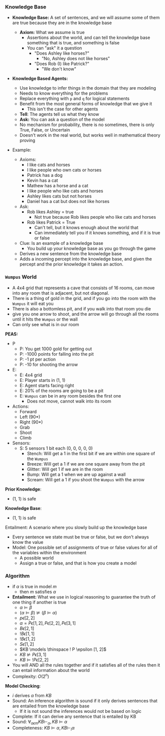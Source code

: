 ### Knowledge Base
* **Knowledge Base:** A set of sentences, and we will assume some of them are true because they are in the knowledge base
	* **Axiom:** What we assume is true
		* Assertions about the world, and can tell the knowledge base something that is true, and something is false
		* You can "ask" it a question
			* "Does Ashley like horses?" 
				* "No, Ashley does not like horses"
			* "Does Rob (I) like Patrick?"
				* "We don't know"
* **Knowledge Based Agents:**
	* Use knowledge to infer things in the domain that they are modeling
	* Needs to know everything for the problems
	* Replace everything with `p` and `q` for logical statements
	* Benefit from the most general forms of knowledge that we give it
		* This isn't the case for other agents
	* **Tell**: The agents tell us what they know
	* **Ask:** You can ask a question of the model
	* No mechanism for probability, there is no sometimes, there is only True, False, or Uncertain
	* Doesn't work in the real world, but works well in mathematical theory proving

* Example:
	* Axioms:
		* I like cats and horses
		* I like people who own cats or horses
		* Patrick has a dog
		* Kevin has a cat
		* Mathew has a horse and a cat
		* I like people who like cats and horses
		* Ashley likes cats but not horses
		* Daniel has a cat but does not like horses
	* Ask:
		* Rob likes Ashley = true
			* Not true because Rob likes people who like cats and horses
		* Rob likes Patrick = True
			* Can't tell, but it knows enough about the world that 
			* Can immediately tell you if it knows something, and if it is true or false
	* Clue: Is an example of a knowledge base
		* You build up your knowledge base as you go through the game
	* Derives a new sentence from the knowledge base
	* Adds a incoming percept into the knowledge base, and given the percept and the prior knowledge it takes an action.

### `Wumpus` World
* A 4x4 grid that represents a cave that consists of 16 rooms, can move into any room that is adjacent, but not diagonal.
* There is a thing of gold in the grid, and if you go into the room with the `Wumpus` it will eat you
* There is also a bottomless pit, and if you walk into that room you die
* give you one arrow to shoot, and the arrow will go through all the rooms until it hits the `Wumpus` or the wall
* Can only see what is in our room

**PEAS:**
* P
	* P: You get 1000 gold for getting out
	* P: -1000 points for falling into the pit
	* P: -1 pt per action
	* P: -10 for shooting the arrow
* E:
	* E: 4x4 grid 
	* E: Player starts in (1, 1)
	* E: Agent starts facing right
	* E: 20% of the rooms are going to be a pit
	* E: `Wumpus` can be in any room besides the first one
		* Does not move, cannot walk into its room
* Actions:
	* Forward 
	* Left (90*)
	* Right (90*)
	* Grab
	* Shoot
	* Climb
* Sensors:
	* S: 5 sensors 1 bit each (0, 0, 0, 0, 0)
		* Stench: Will get a 1 in the first bit if we are within one square of the `Wumpus`
		* Breeze: Will get a 1 if we are one square away from the pit
		* Glitter: Will get 1 if we are in the room
		* Bump: Will get a 1 when we are up against a wall
		* Scream: Will get a 1 if you shoot the `Wumpus` with the arrow

**Prior Knowledge**:
* (1, 1) is safe

**Knowledge Base**:
* (1, 1) is safe

Entailment: A scenario where you slowly build up the knowledge base
* Every sentence we state must be true or false, but we don't always know the value
* Model: One possible set of assignments of true or false values for all of the variables within the environment 
	* A possible world
	* Assign a true or false, and that is how you create a model

### Algorithm
* if $\alpha$ is true in model $m$ 
	* then $m$ satisfies $\alpha$
* **Entailment:** What we use in logical reasoning to guarantee the truth of one thing if another is true
	* $\alpha \models \beta$ 
	* $(\alpha \models \beta) \not\models (\beta \models \alpha)$
	* $p \epsilon[2, 2]$
	* $\alpha = { P\epsilon [1, 2], P\epsilon [2, 2], P\epsilon [3, 1]}$
	* $B\epsilon [2, 1]$
	* $! B\epsilon [1, 1]$
	* $!B\epsilon [1, 2]$
	* $S\epsilon [1, 2]$
	* $KB \models \thinspace ! P \epsilon [1, 2]$
	* $KB \not\models P\epsilon [3, 1]$
	* $KB \models ! P \epsilon [2, 2]$
* You will AND all the rules together and if it satisfies all of the rules then it can entail information about the world
* Complexity: $O(2^n)$


**Model Checking**: 
* $i$ derives $\alpha$ from $KB$
* Sound: An inference algorithm is sound if it only derives sentences that are entailed from the knowledge base
	* If it is not sound the inferences would not be based on logic
* Complete: If it can derive any sentence that is entailed by KB
* Sound: $\forall_{\alpha \epsilon m}  KB \vdash_{\alpha} , KB \models \alpha$
* Completeness: $KB \models \alpha, KB \vdash_{i} \alpha$

